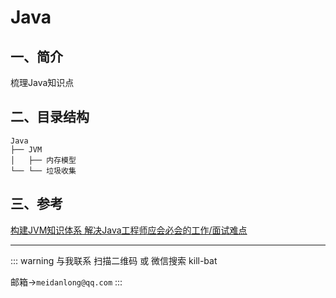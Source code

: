 # Java

## 一、简介
梳理Java知识点

## 二、目录结构

```
Java
├── JVM
│   ├── 内存模型
└── └── 垃圾收集
```

## 三、参考

[构建JVM知识体系 解决Java工程师应会必会的工作/面试难点](https://coding.imooc.com/learn/list/429.html)


---
::: warning 与我联系
扫描二维码 或 微信搜索 kill-bat

邮箱->`meidanlong@qq.com`
:::